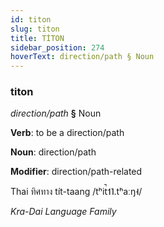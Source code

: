 ```yaml
---
id: titon
slug: titon
title: TİTON
sidebar_position: 274
hoverText: direction/path § Noun
---
```


### titon

*direction/path* **§** Noun

**Verb**: to be a direction/path

**Noun**: direction/path

**Modifier**: direction/path-related

Thai ทิศทาง tít-taang /tʰit̚˦˥.tʰaːŋ˧/

*Kra-Dai Language Family*